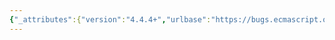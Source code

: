 ```yaml
---
{"_attributes":{"version":"4.4.4+","urlbase":"https://bugs.ecmascript.org/","maintainer":"dherman@mozilla.com"},"bug":{"bug_id":1590,"creation_ts":"2013-07-17 13:36:00 -0700","short_desc":"11.2.3, 15.1.2.1.1: Direct Eval detection broken after EvaluateCall/EvaluateMethodCall changes","delta_ts":"2013-08-23 08:22:42 -0700","product":"Draft for 6th Edition","component":"technical issue","version":"Rev 15: May 14, 2013 Draft","rep_platform":"All","op_sys":"All","bug_status":"RESOLVED","resolution":"FIXED","priority":"Normal","bug_severity":"major","everconfirmed":true,"reporter":{"uid":"andrebargull","name":"André Bargull"},"assigned_to":{"uid":"allen","name":"Allen Wirfs-Brock"},"cc":"tomvc.be","long_desc":[{"commentid":4546,"comment_count":0,"who":{"uid":"andrebargull","name":"André Bargull"},"bug_when":"2013-07-17 13:36:08 -0700","thetext":"The rev16 changes to EvaluateCall (11.2.3) seem to have broken (backwards compatible) direct eval detection. \n\nThis is visible when using the Withstatement. In short, code like:\n---\nwith (obj) { eval(s) }\n---\n\nis per the latest changes equivalent to:\n---\nobj.eval(s)\n---\n\nThe first code sample is a (possible) direct eval per 15.1.2.1.1, whereas the latter code sample is never a direct eval call. \n\nI don't see how it is possible to perform backwards compatible direct eval detection and support EvaluateMethodCall / [[Invoke]] at the same time. Unless EvaluateMethodCall is restricted to pure property references, that means without automatic property reference conversion per EvaluateCall, step 1.b.ii.\n\n\nFull test case:\n---\n(function(global) {\n  var x = 1;\n  var p = new Proxy({}, {\n    has: (_, pk) => {\n      print(\"has: \" + pk);\n      return (pk == \"eval\");\n    },\n    get: (_, pk) => {\n      print(\"get: \" + pk);\n      return global.eval;\n    },\n    invoke: (_, pk, args) => {\n      print(\"invoke: \" + pk);\n    }\n  });\n  with(p) {\n    eval(\"eval('var x = 0')\");\n  }\n  return x;\n})(this);\n---\n\nOutput with rev15:\n---\nhas: eval\nhas: eval\nget: eval\nhas: eval\nhas: eval\nget: eval\nhas: x\n0\n---\n\nOutput with rev16: unspecified"},{"commentid":4550,"comment_count":1,"who":{"uid":"allen","name":"Allen Wirfs-Brock"},"bug_when":"2013-07-17 16:31:14 -0700","thetext":"(In reply to comment #0)\n> The rev16 changes to EvaluateCall (11.2.3) seem to have broken (backwards\n> compatible) direct eval detection. \n> \n> This is visible when using the Withstatement. In short, code like:\n> ---\n> with (obj) { eval(s) }\n> ---\n> \n> is per the latest changes equivalent to:\n> ---\n> obj.eval(s)\n> ---\n> \n\nThis equivalence (for actual call purposes) was also the case in ES5, it's just that the direct eval test needs to be made considering the actual binding model before making that transformation.\n\n> The first code sample is a (possible) direct eval per 15.1.2.1.1, whereas the\n> latter code sample is never a direct eval call. \n\nIf written that way, but we are actually talking about evals that are written like your first example. It wasn't intended that you could treat this as a simple desugaring.\n\n> \n> I don't see how it is possible to perform backwards compatible direct eval\n> detection and support EvaluateMethodCall / [[Invoke]] at the same time. Unless\n> EvaluateMethodCall is restricted to pure property references, that means\n> without automatic property reference conversion per EvaluateCall, step 1.b.ii.\n\nAs your test shows, this is primarily an issue in that direct eval determination requires doing a getValue on the function reference which will do a [[Get]] on the with object.  Ordinary [[Invoke]] also does a [[Get]] for that same property.  Prior to the introduction of [[Invoke]] the result of a  single [[Get]] calls could be used both for the the direct eval test and to supply the this value for the call.  The extra [[Get]] call may be observable if the with object is a Proxy or if its 'eval' property is an accessor.\n\nI think the most straight forward fix is to add another clause to the definition of direct eval that says that this case is not a direct eval when the with object is a proxy.  In that case you can unobservably inline expand the [[Invoke]] for the potentially direct eval case in a manner that avoids the possibility of the extra [[Get]] tripping over an 'eval' accessor.\n\nMessy, but direct eval is inherently a messy hack."},{"commentid":4553,"comment_count":2,"who":{"uid":"tomvc.be","name":"Tom Van Cutsem"},"bug_when":"2013-07-18 07:14:40 -0700","thetext":"Hi Allen,\n\nAs a more general point, I would be very careful with introducing spec language that explicitly calls out exceptions for proxies.\n\nThis is because proxies are just one kind of exotic object, and any exception made only for proxies does not necessarily cover other exotics.\n\nHence, rather than adding a clause that says that \"this case is not a direct eval when\nthe with object is a proxy\", would it not be better to state \"this case is not a direct eval when the with object is anything other than a normal ECMAScript object\"?\n\nThat way you cover host objects too (because in general we cannot know whether the inlining is safe for such objects)"},{"commentid":4554,"comment_count":3,"who":{"uid":"allen","name":"Allen Wirfs-Brock"},"bug_when":"2013-07-18 08:37:56 -0700","thetext":"(In reply to comment #2)\n> Hi Allen,\n> \n> As a more general point, I would be very careful with introducing spec language\n> that explicitly calls out exceptions for proxies.\n> \n> This is because proxies are just one kind of exotic object, and any exception\n> made only for proxies does not necessarily cover other exotics.\n> \n> Hence, rather than adding a clause that says that \"this case is not a direct\n> eval when\n> the with object is a proxy\", would it not be better to state \"this case is not\n> a direct eval when the with object is anything other than a normal ECMAScript\n> object\"?\n> \n> That way you cover host objects too (because in general we cannot know whether\n> the inlining is safe for such objects)\n\nI known...I did consider saying \"exotic object\" instead of Proxy but array instances are exotic objects and I can imagine somebody using an array as a with object. It is very unlike that there would be an 'eval' property, but not impossible.\n\nSince what I'm trying to enable is the logical inlining of the ordinary [[Invoke]] for this one special case, I guess I could says it isn't a direct eval when the with object is an exotic object that does not use the ordinary [[Invoke]] internal method."},{"commentid":4555,"comment_count":4,"who":{"uid":"andrebargull","name":"André Bargull"},"bug_when":"2013-07-18 09:31:50 -0700","thetext":"(mid-air collision with Allen, planned to say the same objection w.r.t exotic objects and Arrays/Strings/...)\n\nNevertheless, with the proposed changes I'm now getting the following output with my test implementation (https://github.com/anba/es6draft). So the [[Invoke]] trap is called on the Proxy and no direct eval call takes place. Does this sound right?\n---\nhas: eval\ninvoke: eval\n1\n---"},{"commentid":4556,"comment_count":5,"who":{"uid":"allen","name":"Allen Wirfs-Brock"},"bug_when":"2013-07-18 10:59:30 -0700","thetext":"(In reply to comment #4)\n> Does this sound right?\n> ---\n> has: eval\n> invoke: eval\n> 1\n> ---\n\nyes it does.\n\nBTW, I really like you're tests with the MOP level trace results. These essentially provide a \"fingerprint\" as to whether side-effects occur in the correct order.  We should probably push to get some tests like this into Test262."},{"commentid":4559,"comment_count":6,"who":{"uid":"tomvc.be","name":"Tom Van Cutsem"},"bug_when":"2013-07-19 01:28:59 -0700","thetext":"(In reply to comment #3)\n> Since what I'm trying to enable is the logical inlining of the ordinary\n> [[Invoke]] for this one special case, I guess I could says it isn't a direct\n> eval when the with object is an exotic object that does not use the ordinary\n> [[Invoke]] internal method.\n\n+1"},{"commentid":4980,"comment_count":7,"who":{"uid":"allen","name":"Allen Wirfs-Brock"},"bug_when":"2013-08-19 17:55:32 -0700","thetext":"fixed in rev17 editor's draft"},{"commentid":5096,"comment_count":8,"who":{"uid":"allen","name":"Allen Wirfs-Brock"},"bug_when":"2013-08-23 08:22:42 -0700","thetext":"fixed in rev17, August 23, 2013 draft"}]}}
---
```

